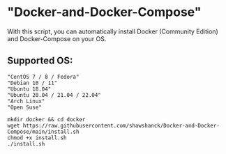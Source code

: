 <h1>"Docker-and-Docker-Compose"</h1>

With this script, you can automatically install Docker (Community Edition) and Docker-Compose on your OS.

<h2>Supported OS:</h2>

    "CentOS 7 / 8 / Fedora"
    "Debian 10 / 11"
    "Ubuntu 18.04"
    "Ubuntu 20.04 / 21.04 / 22.04"
    "Arch Linux"
    "Open Suse"

```
mkdir docker && cd docker
wget https://raw.githubusercontent.com/shawshanck/Docker-and-Docker-Compose/main/install.sh
chmod +x install.sh
./install.sh
```



